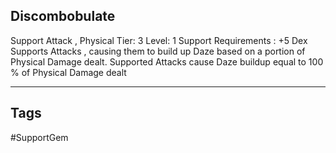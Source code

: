 ## Discombobulate
Support
Attack , Physical
Tier: 3
Level: 1
Support Requirements : +5 Dex
Supports Attacks , causing them to build up Daze based on a portion of Physical Damage dealt.
Supported Attacks cause Daze buildup equal to 100 % of Physical Damage dealt

---
## Tags
#SupportGem

